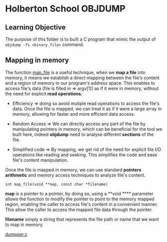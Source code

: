 # **Holberton School OBJDUMP**

## **Learning Objective**

The purpose of this folder is to built a C program that mimic the output of ```objdump -fs <binary_file>``` command.

## **Mapping in memory**

The function [map_file](./memory_mapping.c) is a useful technique, when we **map a file** into memory, it means we establish a direct mapping between the file's content and a region of memory in our program's address space.
This enables to access file's data (file is filled in => argv[1]) as if it were in memory, without the need for explicit **read operations.** <br>

- Efficiency => doing so avoid mutiple read operations to access the file's data.
Once the file is mapped, we can treat it as if it were a large array in memory, allowing for faster and more efficient data access.

- Random Access => We can directly access any part of the file by manipulating pointers in memory, which can be beneficial for the tool we built here, indeed **objdump** need to analyse different **sections** of the file.

- Simplified code => By mapping, we get rid of the need for explicit file I/O operations like reading and seeking. This simplifies the code and ease file's content manipulation.

Once the file is mapped in memory, we can use standard **pointers arithmetic** and memory access techniques to analyze file's content.
```
int map_file(void **map, const char *filename)
```
**map** is a pointer to a pointer, by doing so, using a **void **** parameter allows the function to modify the pointer to point to the memory mapped region, enabling the caller to access file's content in a convenient manner.
This allow the caller to access the mapped file data through the pointer.

**filename** simply a string that represents the file path or name that we want to map in memory.

[dumpper.c](./dumpper.c)

